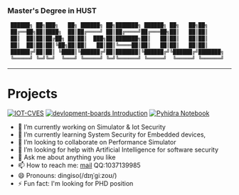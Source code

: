 ### Master's Degree in HUST

```bash
 ██████╗ ██╗███╗   ██╗ ██████╗ ██╗███████╗ ██████╗ ██╗   ██╗██╗     
 ██╔══██╗██║████╗  ██║██╔════╝ ██║██╔════╝██╔═══██╗██║   ██║██║     
 ██║  ██║██║██╔██╗ ██║██║  ███╗██║███████╗██║   ██║██║   ██║██║     
 ██║  ██║██║██║╚██╗██║██║   ██║██║╚════██║██║   ██║██║   ██║██║     
 ██████╔╝██║██║ ╚████║╚██████╔╝██║███████║╚██████╔╝╚██████╔╝███████╗
 ╚═════╝ ╚═╝╚═╝  ╚═══╝ ╚═════╝ ╚═╝╚══════╝ ╚═════╝  ╚═════╝ ╚══════╝
```
---

<!-- [![LebranceBW's GitHub stats](https://github-readme-stats.vercel.app/api?username=dingiso)](https://github.com/anuraghazra/github-readme-stats) -->
<!-- [![Top Langs](https://github-readme-stats.vercel.app/api/top-langs/?username=dingiso&layout=compact&hide=Ada,Verilog)](https://github.com/anuraghazra/github-readme-stats) -->

# Projects 

[![IOT-CVES](https://github-readme-stats.vercel.app/api/pin/?username=iots-p&repo=iot-cves)](https://github.com/IoTS-P/IoT-CVEs)
[![devlopment-boards Introduction](https://github-readme-stats.vercel.app/api/pin/?username=iots-p&repo=IoT-Boards)](https://github.com/IoTS-P/IoT-Boards)
[![Pyhidra Notebook](https://github-readme-stats.vercel.app/api/pin/?username=iots-p&repo=PyhidraNotebook)](https://github.com/IoTS-P/PyhidraNotebook)

- 🔭 I’m currently working on Simulator & Iot Security
- 🌱 I’m currently learning System Security for Embedded devices, 
- 👯 I’m looking to collaborate on Performance Simulator
- 🤔 I’m looking for help with Artificial Intelligence for software security 
- 💬 Ask me about anything you like 
- 📫 How to reach me: [mail](mailto:dingiso.oah@gmail.com) QQ:1037139985
- 😄 Pronouns: dingiso(/dɪŋˈɡiːzoʊ/)
- ⚡ Fun fact: I'm looking for PHD position 

